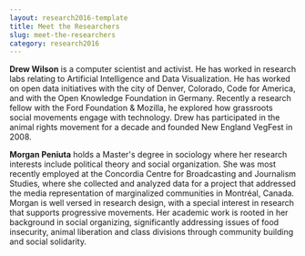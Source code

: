 ```yaml
---
layout: research2016-template
title: Meet the Researchers
slug: meet-the-researchers
category: research2016
---
```


**Drew Wilson** is a computer scientist and activist. He has worked in research labs relating to Artificial Intelligence and Data Visualization. He has worked on open data initiatives with the city of Denver, Colorado, Code for America, and with the Open Knowledge Foundation in Germany. Recently a research fellow with the Ford Foundation & Mozilla, he explored how grassroots social movements engage with technology. Drew has participated in the animal rights movement for a decade and founded New England VegFest in 2008.

**Morgan Peniuta** holds a Master's degree in sociology where her research interests include political theory and social organization. She was most recently employed at the Concordia Centre for Broadcasting and Journalism Studies, where she collected and analyzed data for a project that addressed the media representation of marginalized communities in Montréal, Canada. Morgan is well versed in research design, with a special interest in research that supports progressive movements. Her academic work is rooted in her background in social organizing, significantly addressing issues of food insecurity, animal liberation and class divisions through community building and social solidarity.  
